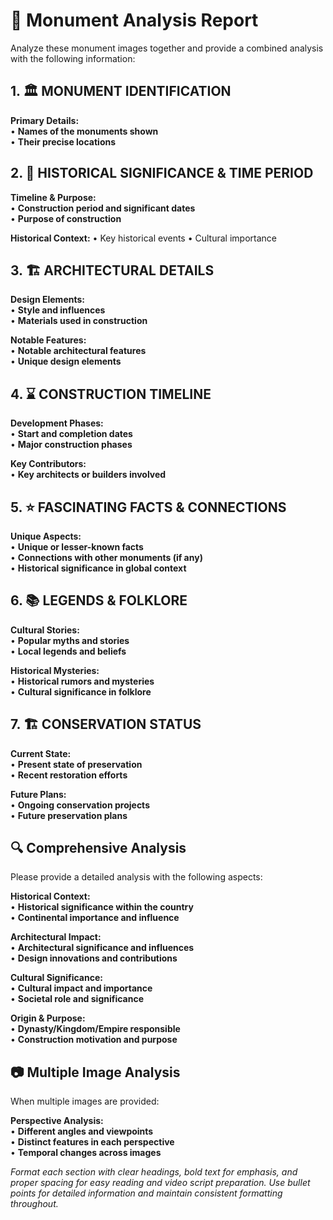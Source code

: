 # 📸 Monument Analysis Report  

Analyze these monument images together and provide a combined analysis with the following information:

## 1. 🏛️ MONUMENT IDENTIFICATION  
   **Primary Details:**  
   • **Names of the monuments shown**  
   • **Their precise locations**  
   
## 2. 📜 HISTORICAL SIGNIFICANCE & TIME PERIOD  
   **Timeline & Purpose:**  
   • **Construction period and significant dates**  
   • **Purpose of construction**  
   
   **Historical Context:**
   • Key historical events
   • Cultural importance

## 3. 🏗️ ARCHITECTURAL DETAILS  
   **Design Elements:**  
   • **Style and influences**  
   • **Materials used in construction**  
   
   **Notable Features:**  
   • **Notable architectural features**  
   • **Unique design elements**  

## 4. ⌛ CONSTRUCTION TIMELINE  
   **Development Phases:**  
   • **Start and completion dates**  
   • **Major construction phases**  
   
   **Key Contributors:**  
   • **Key architects or builders involved**  

## 5. ⭐ FASCINATING FACTS & CONNECTIONS  
   **Unique Aspects:**  
   • **Unique or lesser-known facts**  
   • **Connections with other monuments (if any)**  
   • **Historical significance in global context**  

## 6. 📚 LEGENDS & FOLKLORE  
   **Cultural Stories:**  
   • **Popular myths and stories**  
   • **Local legends and beliefs**  
   
   **Historical Mysteries:**  
   • **Historical rumors and mysteries**  
   • **Cultural significance in folklore**  

## 7. 🏗️ CONSERVATION STATUS
   **Current State:**  
   • **Present state of preservation**  
   • **Recent restoration efforts**  
   
   **Future Plans:**  
   • **Ongoing conservation projects**  
   • **Future preservation plans**  

## 🔍 Comprehensive Analysis  
Please provide a detailed analysis with the following aspects:

   **Historical Context:**  
   • **Historical significance within the country**  
   • **Continental importance and influence**  
   
   **Architectural Impact:**  
   • **Architectural significance and influences**  
   • **Design innovations and contributions**  
   
   **Cultural Significance:**  
   • **Cultural impact and importance**  
   • **Societal role and significance**  
   
   **Origin & Purpose:**  
   • **Dynasty/Kingdom/Empire responsible**  
   • **Construction motivation and purpose**  

## 📷 Multiple Image Analysis
When multiple images are provided:  
   
   **Perspective Analysis:**  
   • **Different angles and viewpoints**  
   • **Distinct features in each perspective**  
   • **Temporal changes across images**  

*Format each section with clear headings, bold text for emphasis, and proper spacing for easy reading and video script preparation. Use bullet points for detailed information and maintain consistent formatting throughout.*  